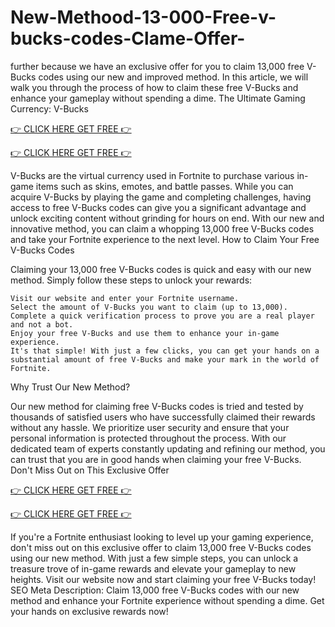 # New-Methood-13-000-Free-v-bucks-codes-Clame-Offer-

further because we have an exclusive offer for you to claim 13,000 free V-Bucks codes using our new and improved method. In this article, we will walk you through the process of how to claim these free V-Bucks and enhance your gameplay without spending a dime.
The Ultimate Gaming Currency: V-Bucks

[👉 CLICK HERE GET FREE 👉](https://appbitly.com/vbucks) 

[👉 CLICK HERE GET FREE 👉](https://appbitly.com/vbucks) 

V-Bucks are the virtual currency used in Fortnite to purchase various in-game items such as skins, emotes, and battle passes. While you can acquire V-Bucks by playing the game and completing challenges, having access to free V-Bucks codes can give you a significant advantage and unlock exciting content without grinding for hours on end. With our new and innovative method, you can claim a whopping 13,000 free V-Bucks codes and take your Fortnite experience to the next level.
How to Claim Your Free V-Bucks Codes

Claiming your 13,000 free V-Bucks codes is quick and easy with our new method. Simply follow these steps to unlock your rewards:

    Visit our website and enter your Fortnite username.
    Select the amount of V-Bucks you want to claim (up to 13,000).
    Complete a quick verification process to prove you are a real player and not a bot.
    Enjoy your free V-Bucks and use them to enhance your in-game experience.
    It's that simple! With just a few clicks, you can get your hands on a substantial amount of free V-Bucks and make your mark in the world of Fortnite.

Why Trust Our New Method?

Our new method for claiming free V-Bucks codes is tried and tested by thousands of satisfied users who have successfully claimed their rewards without any hassle. We prioritize user security and ensure that your personal information is protected throughout the process. With our dedicated team of experts constantly updating and refining our method, you can trust that you are in good hands when claiming your free V-Bucks.
Don't Miss Out on This Exclusive Offer

[👉 CLICK HERE GET FREE 👉](https://appbitly.com/vbucks) 

[👉 CLICK HERE GET FREE 👉](https://appbitly.com/vbucks) 

If you're a Fortnite enthusiast looking to level up your gaming experience, don't miss out on this exclusive offer to claim 13,000 free V-Bucks codes using our new method. With just a few simple steps, you can unlock a treasure trove of in-game rewards and elevate your gameplay to new heights. Visit our website now and start claiming your free V-Bucks today!
SEO Meta Description: Claim 13,000 free V-Bucks codes with our new method and enhance your Fortnite experience without spending a dime. Get your hands on exclusive rewards now!
